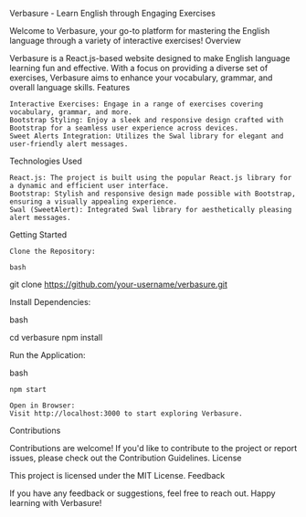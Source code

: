 Verbasure - Learn English through Engaging Exercises

Welcome to Verbasure, your go-to platform for mastering the English language through a variety of interactive exercises!
Overview

Verbasure is a React.js-based website designed to make English language learning fun and effective. With a focus on providing a diverse set of exercises, Verbasure aims to enhance your vocabulary, grammar, and overall language skills.
Features

    Interactive Exercises: Engage in a range of exercises covering vocabulary, grammar, and more.
    Bootstrap Styling: Enjoy a sleek and responsive design crafted with Bootstrap for a seamless user experience across devices.
    Sweet Alerts Integration: Utilizes the Swal library for elegant and user-friendly alert messages.

Technologies Used

    React.js: The project is built using the popular React.js library for a dynamic and efficient user interface.
    Bootstrap: Stylish and responsive design made possible with Bootstrap, ensuring a visually appealing experience.
    Swal (SweetAlert): Integrated Swal library for aesthetically pleasing alert messages.

Getting Started

    Clone the Repository:

    bash

git clone https://github.com/your-username/verbasure.git

Install Dependencies:

bash

cd verbasure
npm install

Run the Application:

bash

    npm start

    Open in Browser:
    Visit http://localhost:3000 to start exploring Verbasure.

Contributions

Contributions are welcome! If you'd like to contribute to the project or report issues, please check out the Contribution Guidelines.
License

This project is licensed under the MIT License.
Feedback

If you have any feedback or suggestions, feel free to reach out. Happy learning with Verbasure!
